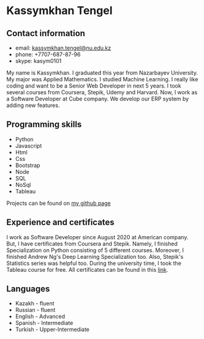 # Kassymkhan Tengel
## Contact information
*  email: kassymkhan.tengel@nu.edu.kz
*  phone: +7707-687-87-96
*  skype: kasym0101


My name is Kassymkhan. I graduated this year from Nazarbayev University. My major was Applied Mathematics. 
I studied Machine Learning. I really like coding and want to be a Senior Web Developer in next 5 years. I took several courses from Coursera, Stepik, Udemy and Harvard. 
Now, I work as a Software Developer at Cube company. We develop our ERP system by adding new features. 

##  Programming skills
*  Python
*  Javascript
*  Html
*  Css
*  Bootstrap
*  Node
*  SQL
*  NoSql
*  Tableau

Projects can be found on [my github page](https://github.com/kassymkhan0101)

## Experience and certificates

I work as Software Developer since August 2020 at American company. But, I have certificates from Coursera and Stepik. Namely, I finished Specialization on Python consisting of 5 different courses. Moreover, I finished Andrew Ng's Deep Learning Specialization too. Also, Stepik's Statistics series was helpful too. During the university time, I took the Tableau course for free. All certificates can be found in this [link](https://drive.google.com/drive/folders/1k0x7KhejCdg5cpcJ0-fJZUwwntsolKBR?usp=sharing).

## Languages
*  Kazakh - fluent
*  Russian  - fluent
*  English  - Advanced
*  Spanish  - Intermediate
*  Turkish - Upper-Intermediate




